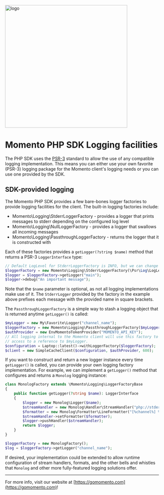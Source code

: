<head>
  <meta name="Momento PHP Client Library Documentation" content="PHP client software development kit for Momento Serverless Cache">
</head>
<img src="https://docs.momentohq.com/img/logo.svg" alt="logo" width="400"/>

# Momento PHP SDK Logging facilities

The PHP SDK uses the [PSR-3](https://www.php-fig.org/psr/psr-3/) standard to allow the use of any compatible logging
implementation. This means you can either use your own favorite (PSR-3) logging package for the Momento client's logging
needs or you can use one provided by the SDK.

## SDK-provided logging

The Momento PHP SDK provides a few bare-bones logger factories to provide logging facilities for the client. The
built-in logging factories include:

* Momento\Logging\StderrLoggerFactory - provides a logger that prints messages to stderr depending on the configured log level
* Momento\Logging\NullLoggerFactory - provides a logger that swallows all incoming messages
* Momento\Logging\PassthroughLoggerFactory - returns the logger that it is constructed with

Each of these factories provides a `getLogger(?string $name)` method that returns a PSR-3 `LoggerInterface` type:

```php
// Default LogLevel for StderrLoggerFactory is INFO, but we can change it to any of the PSR-3 log levels.
$loggerFactory = new Momento\Logging\StderrLoggerFactory(\Psr\Log\LogLevel::DEBUG);
$logger = $loggerFactory->getLogger("main");
$logger->debug("An important message");
```

Note that the `$name` parameter is optional, as not all logging implementations make use of it. The `StderrLogger`
provided by the factory in the example above prefixes each message with the provided name in square brackets.

The `PassthroughLoggerFactory` is a simple way to stash a logging object that is returned anytime `getLogger()` is
called:

```php
$myLogger = new My\Favorite\Logger("channel_name");
$loggerFactory = new Momento\Logging\PassthroughLoggerFactory($myLogger);
$authProvider = new EnvMomentoTokenProvider("MOMENTO_API_KEY");
// All logging internal to the Momento client will use this factory to gain
// access to a reference to $myLogger.
$configuration = Laptop::latest()->withLoggerFactory($loggerFactory);
$client = new SimpleCacheClient($configuration, $authProvider, 600);
```

If you want to construct and return a new logger instance every time `getLogger()` is called, you can provide
your own logging factory implementation. For example, we can implement a `getLogger()` method that configures and
returns a `Monolog` logging instance:

```php
class MonologFactory extends \Momento\Logging\LoggerFactoryBase
{
    public function getLogger(?string $name): LoggerInterface
    {
        $logger = new Monolog\Logger($name);
        $streamHandler = new Monolog\Handler\StreamHandler("php://stderr", Monolog\Logger::WARNING);
        $formatter = new Monolog\Formatter\LineFormatter("[%channel%] %message%\n");
        $streamHandler->setFormatter($formatter);
        $logger->pushHandler($streamHandler);
        return $logger;
    }
}

$loggerFactory = new MonologFactory();
$log = $loggerFactory->getLogger("channel_name");
```

If desired, your implementation could be extended to allow runtime configuration of stream handlers, formats, and the
other bells and whistles that `Monolog` and other more fully-featured logging solutions offer.

----------------------------------------------------------------------------------------
For more info, visit our website at [https://gomomento.com](https://gomomento.com)!
